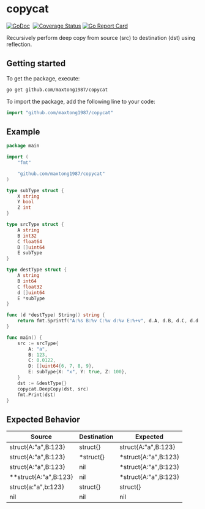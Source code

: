 # copycat
[![GoDoc](https://godoc.org/github.com/maxtong1987/copycat?status.svg)](https://godoc.org/github.com/maxtong1987/copycat)
[![<CircleCI>](https://circleci.com/gh/maxtong1987/copycat.svg?style=svg)](https://app.circleci.com/pipelines/github/maxtong1987/copycat?branch=master)
[![Coverage Status](https://coveralls.io/repos/github/maxtong1987/copycat/badge.svg?branch=master)](https://coveralls.io/github/maxtong1987/copycat?branch=master)
[![Go Report Card](https://goreportcard.com/badge/github.com/maxtong1987/copycat)](https://goreportcard.com/report/github.com/maxtong1987/copycat)

Recursively perform deep copy from source (src) to destination (dst) using reflection.

## Getting started

To get the package, execute:
```sh
go get github.com/maxtong1987/copycat
```

To import the package, add the following line to your code:
```go
import "github.com/maxtong1987/copycat"
```

## Example
```go
package main

import (
	"fmt"

	"github.com/maxtong1987/copycat"
)

type subType struct {
	X string
	Y bool
	Z int
}

type srcType struct {
	A string
	B int32
	C float64
	D []uint64
	E subType
}

type destType struct {
	A string
	B int64
	C float32
	d []uint64
	E *subType
}

func (d *destType) String() string {
	return fmt.Sprintf("A:%s B:%v C:%v d:%v E:%+v", d.A, d.B, d.C, d.d, *d.E)
}

func main() {
	src := srcType{
		A: "a",
		B: 123,
		C: 0.0122,
		D: []uint64{6, 7, 8, 9},
		E: subType{X: "x", Y: true, Z: 100},
	}
	dst := &destType{}
	copycat.DeepCopy(dst, src)
	fmt.Print(dst)
}
```

## Expected Behavior

|Source|Destination|Expected|
|---|---|---|
|struct{A:"a",B:123}|struct{}|struct{A:"a",B:123}|
|struct{A:"a",B:123}|*struct{}|*struct{A:"a",B:123}|
|struct{A:"a",B:123}|nil|*struct{A:"a",B:123}|
|**struct{A:"a",B:123}|nil|*struct{A:"a",B:123}|
|struct{a:"a",b:123}|struct{}|struct{}|
|nil|nil|nil|
